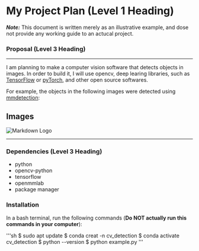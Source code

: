 # My Project Plan (Level 1 Heading)
***Note:*** This document is written merely as an illustrative example, and dose not provide any working guide to an actucal project.

### Proposal (Level 3 Heading)
---
I am planning to make a computer vision software that detects objects in images.
In order to build it, I will use opencv, deep learing libraries, such as [TensorFlow](https://www.tensorflow.org/?hl=ko) or [pyTorch](https://pytorch.org/), and other open source softwares.

For example, the objects in the following images were detected using [mmdetection](https://github.com/open-mmlab/mmdetection):

## Images
![Markdown Logo](https://user-images.githubusercontent.com/12907710/137271636-56ba1cd2-b110-4812-8221-b4c120320aa9.png)

---
### Dependencies (Level 3 Heading)
- python
- opencv-python
- tensorflow
- openmmlab
- package manager

### Installation
In a bash terminal, run the following commands (**Do NOT actually run this commands in your computer**):

'''sh
$ sudo apt update
$ conda creat -n cv_detection
$ conda activate cv_detection
$ python --version
$ python example.py
'''
